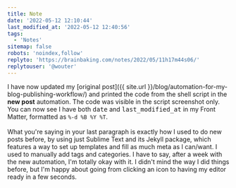 ```yaml
---
title: Note
date: '2022-05-12 12:10:44'
last_modified_at: '2022-05-12 12:40:56'
tags: 
  - 'Notes'
sitemap: false
robots: 'noindex,follow'
replyto: 'https://brainbaking.com/notes/2022/05/11h17m44s06/'
replytouser: '@wouter'
---
```

I have now updated my [original post]({{ site.url }}/blog/automation-for-my-blog-publishing-workflow/) and printed the code from the shell script in the **new post** automation. The code was visible in the script screenshot only. You can now see I have both <kbd>date</kbd> and <kbd>last_modified_at</kbd> in my Front Matter, formatted as `%-d %B %Y %T`.
<br><br>
What you're saying in your last paragraph is exactly how I used to do new posts before, by using just Sublime Text and its Jekyll package, which features a way to set up templates and fill as much meta as I can/want. I used to manually add tags and categories. I have to say, after a week with the new automation, I'm totally okay with it. I didn't mind the way I did things before, but I'm happy about going from clicking an icon to having my editor ready in a few seconds.